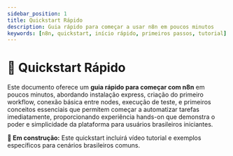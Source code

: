 ```yaml
---
sidebar_position: 1
title: Quickstart Rápido
description: Guia rápido para começar a usar n8n em poucos minutos
keywords: [n8n, quickstart, início rápido, primeiros passos, tutorial]
---
```


# 🚀 Quickstart Rápido

Este documento oferece um **guia rápido para começar com n8n** em poucos minutos, abordando instalação express, criação do primeiro workflow, conexão básica entre nodes, execução de teste, e primeiros conceitos essenciais que permitem começar a automatizar tarefas imediatamente, proporcionando experiência hands-on que demonstra o poder e simplicidade da plataforma para usuários brasileiros iniciantes.

**🔄 Em construção:** Este quickstart incluirá vídeo tutorial e exemplos específicos para cenários brasileiros comuns.
